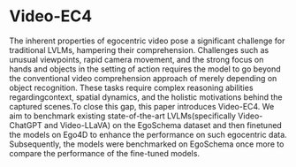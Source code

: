 # Video-EC4
The inherent properties of egocentric video pose a significant challenge for traditional LVLMs, hampering their comprehension. Challenges such as unusual viewpoints, 
rapid camera movement, and the strong focus on hands and objects in the setting of action requires the model to go beyond the conventional video comprehension approach 
of merely depending on object recognition. These tasks require complex reasoning abilities regardingcontext, spatial dynamics, and the holistic motivations behind the 
captured scenes.To close this gap, this paper introduces Video-EC4. We aim to benchmark existing state-of-the-art LVLMs(specifically Video-ChatGPT and Video-LLaVA) on the
EgoSchema dataset and then finetuned the models on Ego4D to enhance the performance on such egocentric data. Subsequently, the models were benchmarked on EgoSchema once 
more to compare the performance of the fine-tuned models.
